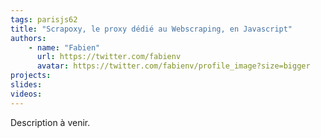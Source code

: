 ```yaml
---
tags: parisjs62
title: "Scrapoxy, le proxy dédié au Webscraping, en Javascript"
authors:
    - name: "Fabien"
      url: https://twitter.com/fabienv
      avatar: https://twitter.com/fabienv/profile_image?size=bigger
projects: 
slides: 
videos:
---
```

Description à venir.
